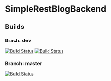 # SimpleRestBlogBackend
## Builds
### Brach: dev
[![Build Status](https://dev.azure.com/andrzejd-pl/andrzejd-pl/_apis/build/status/andrzejd-pl.SimpleRestBlogBackend?branchName=dev)](https://dev.azure.com/andrzejd-pl/andrzejd-pl/_build/latest?definitionId=1&branchName=dev)
[![Build Status](https://travis-ci.org/andrzejd-pl/SimpleRestBlogBackend.svg?branch=dev)](https://travis-ci.org/andrzejd-pl/SimpleRestBlogBackend)

### Branch: master
[![Build Status](https://dev.azure.com/andrzejd-pl/andrzejd-pl/_apis/build/status/andrzejd-pl.SimpleRestBlogBackend?branchName=master)](https://dev.azure.com/andrzejd-pl/andrzejd-pl/_build/latest?definitionId=1&branchName=master)
